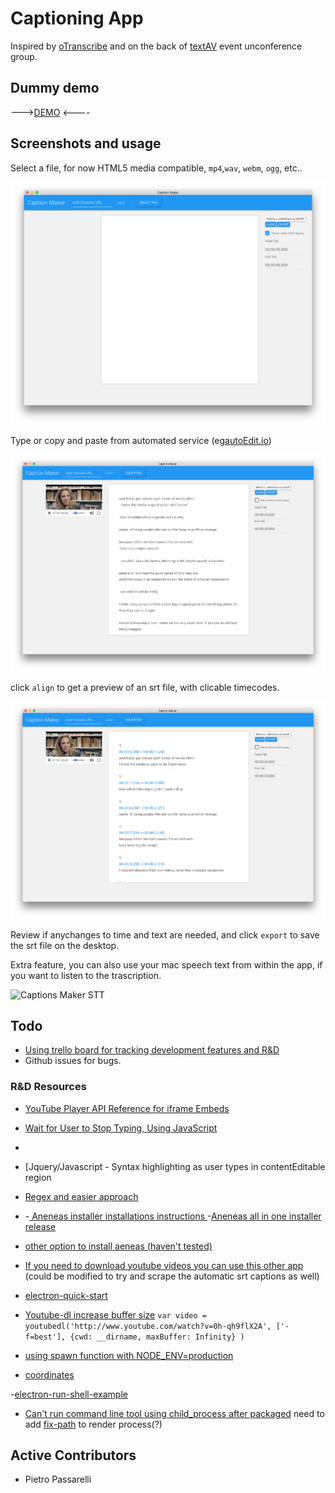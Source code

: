 # Captioning App 

Inspired by [oTranscribe](http://otranscribe.com) and on the back of [textAV](http://textAV.tech) event unconference group.

## Dummy demo 

--->[DEMO](http://pietropassarelli.com/captioning-app/) <----


##  Screenshots and usage

Select a file, for now HTML5 media compatible, `mp4`,`wav`, `webm`, `ogg`, etc..

![caption-maker home screen](docs/img/caption-maker-1.png)

Type or copy and paste from automated service (eg[autoEdit.io](http://autoEdit.io))

![caption-maker text editing](docs/img/caption-maker-2.png)

click `align` to get a preview of an srt file, with clicable timecodes.

![caption-maker srt preview](docs/img/caption-maker-3.png)

Review if anychanges to time and text are needed, and click `export` to save the srt file on the desktop.

Extra feature, you can also use your mac speech text from within the app, if you want to listen to the trascription. 

![Captions Maker STT](/docs/img/captions-maker-stt.png)


## Todo 

- [Using trello board for tracking development features and R&D](https://trello.com/b/Mb5GXSfN)
- Github issues for bugs. 


<!-- - Keep the spaces in navigate otpion  
srt file remove line breaks and re organise

alignement for hypertranscript keep line breaks. 
-->



###  R&D Resources

- [YouTube Player API Reference for iframe Embeds](https://developers.google.com/youtube/iframe_api_reference)
- [Wait for User to Stop Typing, Using JavaScript](https://schier.co/blog/2014/12/08/wait-for-user-to-stop-typing-using-javascript.html)
- [ ](http://blog.teamtreehouse.com/native-rich-text-editing-with-the-contenteditable-attribute)
- [Jquery/Javascript - Syntax highlighting as user types in contentEditable region
- [Regex and easier approach ](http://pietropassarelli.com/regex.html)

- [](https://stackoverflow.com/questions/13107150/jquery-javascript-syntax-highlighting-as-user-types-in-contenteditable-region)
-[ Aneneas installer installations instructions ](https://github.com/readbeyond/aeneas/blob/master/wiki/INSTALL.md)
-[Aneneas all in one installer release](https://github.com/sillsdev/aeneas-installer/releases)

- [other option to install aeneas (haven't tested)](https://www.npmjs.com/package/aeneas-install)

- [If you need to download youtube videos you can use this other app](https://github.com/pietrop/electron-video-downloader) (could be modified to try and scrape the automatic srt captions as well)

- [electron-quick-start](https://github.com/electron/electron-quick-start)
- [Youtube-dl increase buffer size](https://github.com/przemyslawpluta/node-youtube-dl/issues/128) `var video = youtubedl('http://www.youtube.com/watch?v=0h-qh9flX2A', ['-f=best'], {cwd: __dirname, maxBuffer: Infinity} )`

- [using spawn function with NODE_ENV=production](https://stackoverflow.com/questions/20825157/using-spawn-function-with-node-env-production)

- [coordinates](https://javascript.info/coordinates)

-[electron-run-shell-example](https://github.com/martinjackson/electron-run-shell-example)

- [Can't run command line tool using child_process after packaged](https://github.com/electron/electron/issues/7688) need to add [fix-path](https://github.com/sindresorhus/fix-path) to render process(?)

## Active Contributors 

- Pietro Passarelli


<!-- Initial requirements gathering and specification while at textAV with Joseph Polizzotto, Gideo, Marshal, and Jane -->


